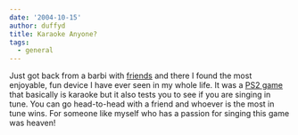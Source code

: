 ```yaml
---
date: '2004-10-15'
author: duffyd
title: Karaoke Anyone?
tags:
  - general
---
```


Just got back from a barbi with [friends](https://href.li/?http://members.msn.com/captrev@hotmail.com) and there I
 found the most enjoyable, fun device I have ever seen in my whole life. It
 was a [PS2 game](https://href.li/?http://www.singstargame.com/en_NZ/home.html)
 that basically is karaoke but it also tests you to see if you are singing in
 tune. You can go head-to-head with a friend and whoever is the most in tune
 wins. For someone like myself who has a passion for singing this game was
 heaven!
